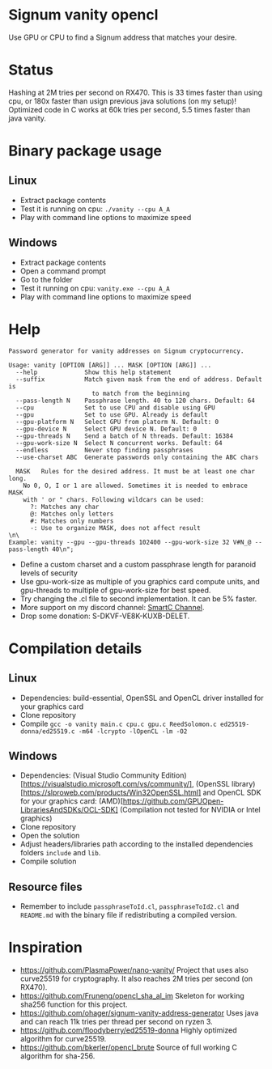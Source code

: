 # Signum vanity opencl
Use GPU or CPU to find a Signum address that matches your desire.

# Status
Hashing at 2M tries per second on RX470. This is 33 times faster than using cpu, or 180x faster than usign previous java solutions (on my setup)! Optimized code in C works at 60k tries per second, 5.5 times faster than java vanity.

# Binary package usage

## Linux
* Extract package contents
* Test it is running on cpu: `./vanity --cpu A_A`
* Play with command line options to maximize speed

## Windows
* Extract package contents
* Open a command prompt
* Go to the folder
* Test it running on cpu: `vanity.exe --cpu A_A`
* Play with command line options to maximize speed

# Help
```
Password generator for vanity addresses on Signum cryptocurrency.

Usage: vanity [OPTION [ARG]] ... MASK [OPTION [ARG]] ...
  --help             Show this help statement
  --suffix           Match given mask from the end of address. Default is
                       to match from the beginning
  --pass-length N    Passphrase length. 40 to 120 chars. Default: 64
  --cpu              Set to use CPU and disable using GPU
  --gpu              Set to use GPU. Already is default
  --gpu-platform N   Select GPU from platorm N. Default: 0
  --gpu-device N     Select GPU device N. Default: 0
  --gpu-threads N    Send a batch of N threads. Default: 16384
  --gpu-work-size N  Select N concurrent works. Default: 64
  --endless          Never stop finding passphrases
  --use-charset ABC  Generate passwords only containing the ABC chars

  MASK   Rules for the desired address. It must be at least one char long.
    No 0, O, I or 1 are allowed. Sometimes it is needed to embrace MASK
    with ' or " chars. Following wildcars can be used:
      ?: Matches any char
      @: Matches only letters
      #: Matches only numbers
      -: Use to organize MASK, does not affect result
\n\
Example: vanity --gpu --gpu-threads 102400 --gpu-work-size 32 V#N_@ --pass-length 40\n";
```

* Define a custom charset and a custom passphrase length for paranoid levels of security
* Use gpu-work-size as multiple of you graphics card compute units, and gpu-threads to multiple of gpu-work-size for best speed.
* Try changing the .cl file to second implementation. It can be 5% faster.
* More support on my discord channel: [SmartC Channel](https://discord.gg/pQHnBRYE5c).
* Drop some donation: S-DKVF-VE8K-KUXB-DELET.

# Compilation details

## Linux
* Dependencies: build-essential, OpenSSL and OpenCL driver installed for your graphics card
* Clone repository
* Compile `gcc -o vanity main.c cpu.c gpu.c ReedSolomon.c ed25519-donna/ed25519.c -m64 -lcrypto -lOpenCL -lm -O2`

## Windows
* Dependencies: (Visual Studio Community Edition)[https://visualstudio.microsoft.com/vs/community/], (OpenSSL library)[https://slproweb.com/products/Win32OpenSSL.html] and OpenCL SDK for your graphics card: (AMD)[https://github.com/GPUOpen-LibrariesAndSDKs/OCL-SDK] (Compilation not tested for NVIDIA or Intel graphics)
* Clone repository
* Open the solution
* Adjust headers/libraries path according to the installed dependencies folders `include` and `lib`.
* Compile solution

## Resource files
* Remember to include `passphraseToId.cl`, `passphraseToId2.cl` and `README.md` with the binary file if redistributing a compiled version.

# Inspiration
* https://github.com/PlasmaPower/nano-vanity/ Project that uses also curve25519 for cryptography. It also reaches 2M tries per second (on RX470).
* https://github.com/Fruneng/opencl_sha_al_im Skeleton for working sha256 function for this project.
* https://github.com/ohager/signum-vanity-address-generator Uses java and can reach 11k tries per thread per second on ryzen 3.
* https://github.com/floodyberry/ed25519-donna Highly optimized algorithm for curve25519.
* https://github.com/bkerler/opencl_brute Source of full working C algorithm for sha-256.

